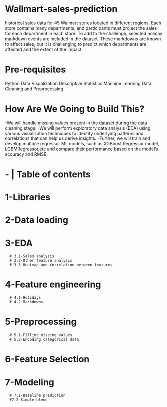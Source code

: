 # Wallmart-sales-prediction

 historical sales data for 45 Walmart stores located in different regions. Each store contains many departments, and participants must project the sales for each department in each store. To add to the challenge, selected holiday markdown events are included in the dataset. These markdowns are known to affect sales, but it is challenging to predict which departments are affected and the extent of the impact.

# Pre-requisites

   Python
   Data Visualization
   Descriptive Statistics
   Machine Learning
   Data Cleaning and Preprocessing

 # How Are We Going to Build This?
 
-We will handle missing values present in the dataset during the data cleaning stage.
-We will perform exploratory data analysis (EDA) using various visualization techniques 
 to identify underlying patterns and correlations that can help us derive insights.
-Further, we will train and develop multiple regressor ML models, such as XGBoost Regressor model,
 LGBMRegressor,etc and compare their performance based on the model’s accuracy and RMSE.
 
# - | Table of contents
# 1-Libraries

# 2-Data loading

# 3-EDA
      # 3.1-Sales analysis
      # 3.2-Other feature analysis
      # 3.3-Heatmap and correlation between features
      
# 4-Feature engineering
      # 4.1-Holidays
      # 4.2-Markdowns
      
# 5-Preprocessing
      # 5.1-Filling missing values
      # 5.2-Encoding categorical data
      
# 6-Feature Selection

# 7-Modeling

      # 7.1-Baseline prediction
      #7.2-Simple blend
